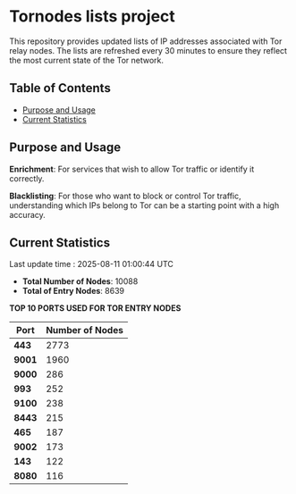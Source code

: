 # Tornodes lists project

This repository provides updated lists of IP addresses associated with Tor relay nodes. The lists are refreshed every 30 minutes to ensure they reflect the most current state of the Tor network.

## Table of Contents

- [Purpose and Usage](#purpose-and-usage)
- [Current Statistics](#current-statistics)


## Purpose and Usage

**Enrichment**: For services that wish to allow Tor traffic or identify it correctly.

**Blacklisting**: For those who want to block or control Tor traffic, understanding which IPs belong to Tor can be a starting point with a high accuracy.

## Current Statistics

Last update time : 2025-08-11 01:00:44 UTC

- **Total Number of Nodes**: 10088
- **Total of Entry Nodes**: 8639

**TOP 10 PORTS USED FOR TOR ENTRY NODES**

| **Port** | **Number of Nodes** |
|------|-----------------|
| **443**   | 2773  |
| **9001**   | 1960  |
| **9000**   | 286  |
| **993**   | 252  |
| **9100**   | 238  |
| **8443**   | 215  |
| **465**   | 187  |
| **9002**   | 173  |
| **143**   | 122  |
| **8080**   | 116  |

